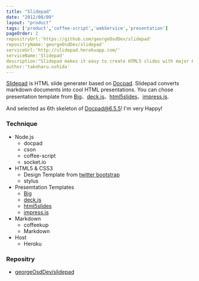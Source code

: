 ```yaml
---
title: "Slidepad"
date: "2012/08/09"
layout: "product"
tags: ['product','coffee-script','webService','presentation']
pageOrder: 2
repositryUrl:'https://github.com/georgeOsdDev/slidepad'
repositryName:'georgeOsdDev/slidepad'
serviceUrl:'http://slidepad.herokuapp.com/'
serviceName:'Slidepad'
description:"Slidepad makes it easy to create HTML5 slides with major HTML5 slide templates and Docpad server.¥nOnce You write document in markdown syntax, it becomes HTML5 Slides."
author:'takeharu.oshida'
---
```


[Slidepad](http://slidepad.herokuapp.com/) is HTML slide generater based on [Docpad](https://github.com/bevry/docpad).
Slidepad converts markdown documents into cool HTML presentations.
You can chose presentation template from 
[Big](https://github.com/tmcw/big/)、[deck.js](http://imakewebthings.com/deck.js/)、[html5slides](http://code.google.com/p/html5slides/)、[impress.js](https://github.com/bartaz/impress.js/).

And selected as 6th skeleton of Docpad@6.5.5!
I'm very Happy!

### Technique
* Node.js
  * docpad
  * cson
  * coffee-script
  * socket.io
* HTML5 & CSS3
  * Design Template from [twitter bootstrap](http://twitter.github.com/bootstrap/)
  * stylus
* Presemtation Templates
  * [Big](https://github.com/tmcw/big/)
  * [deck.js](http://imakewebthings.com/deck.js/)
  * [html5slides](http://code.google.com/p/html5slides/)
  * [impress.js](https://github.com/bartaz/impress.js/)
* Markdown 
  * coffeekup
  * Markdown
* Host
  * Heroku

### Repositry
 * [georgeOsdDev/slidepad](https://github.com/georgeOsdDev/slidepad)
